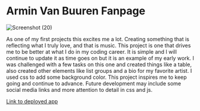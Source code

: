 # Armin Van Buuren Fanpage

![Screenshot (20)](https://user-images.githubusercontent.com/58678985/75211602-a327b280-5741-11ea-96db-25ed0355949a.png)

As one of my first projects this excites me a lot. Creating something that is reflecting what I truly love, and that is music. This project is one that drives me to be better at what I do in my coding career. It is simple and I will continue to update it as time goes on but it is an example of my early work. I was challenged with a few tasks on this one and created things like a table, also created other elements like list groups and a bio for my favorite artist. I used css to add some background color. This project inspires me to keep going and continue to advance. 
Future development may include some social media links and more attention to detail in css and js.
 

[Link to deployed app](https://mekaleka.github.io/armin-fanpage/)
